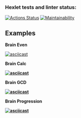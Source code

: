 ### Hexlet tests and linter status:
[![Actions Status](https://github.com/AlexeyGorc/php-project-45/workflows/hexlet-check/badge.svg)](https://github.com/AlexeyGorc/php-project-45/actions)
[![Maintainability](https://api.codeclimate.com/v1/badges/db5dfcf28c8075e46df3/maintainability)](https://codeclimate.com/github/AlexeyGorc/php-project-45/maintainability)

<h2>Examples</h2>
<b>Brain Even</b>

[![asciicast](https://asciinema.org/a/Jm5YeF6BIk1BRoIITZO2cn1qg.svg)](https://asciinema.org/a/Jm5YeF6BIk1BRoIITZO2cn1qg)

<b>Brain Calc<b>

[![asciicast](https://asciinema.org/a/ElChmpl6Xsv1TxaSBYqls85F4.svg)](https://asciinema.org/a/ElChmpl6Xsv1TxaSBYqls85F4)

<b>Brain GCD</b>

[![asciicast](https://asciinema.org/a/e8lBzuapxQtXo9Zqjy8wssP5X.svg)](https://asciinema.org/a/e8lBzuapxQtXo9Zqjy8wssP5X)

<b>Brain Progression</b>

[![asciicast](https://asciinema.org/a/TlsijiL6dOyKsY9Uw5xmNASwh.svg)](https://asciinema.org/a/TlsijiL6dOyKsY9Uw5xmNASwh)
